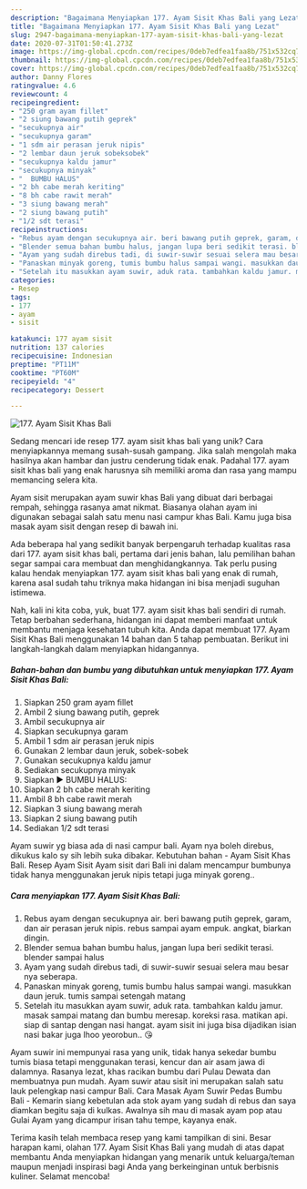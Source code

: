 ```yaml
---
description: "Bagaimana Menyiapkan 177. Ayam Sisit Khas Bali yang Lezat"
title: "Bagaimana Menyiapkan 177. Ayam Sisit Khas Bali yang Lezat"
slug: 2947-bagaimana-menyiapkan-177-ayam-sisit-khas-bali-yang-lezat
date: 2020-07-31T01:50:41.273Z
image: https://img-global.cpcdn.com/recipes/0deb7edfea1faa8b/751x532cq70/177-ayam-sisit-khas-bali-foto-resep-utama.jpg
thumbnail: https://img-global.cpcdn.com/recipes/0deb7edfea1faa8b/751x532cq70/177-ayam-sisit-khas-bali-foto-resep-utama.jpg
cover: https://img-global.cpcdn.com/recipes/0deb7edfea1faa8b/751x532cq70/177-ayam-sisit-khas-bali-foto-resep-utama.jpg
author: Danny Flores
ratingvalue: 4.6
reviewcount: 4
recipeingredient:
- "250 gram ayam fillet"
- "2 siung bawang putih geprek"
- "secukupnya air"
- "secukupnya garam"
- "1 sdm air perasan jeruk nipis"
- "2 lembar daun jeruk sobeksobek"
- "secukupnya kaldu jamur"
- "secukupnya minyak"
- "  BUMBU HALUS"
- "2 bh cabe merah keriting"
- "8 bh cabe rawit merah"
- "3 siung bawang merah"
- "2 siung bawang putih"
- "1/2 sdt terasi"
recipeinstructions:
- "Rebus ayam dengan secukupnya air. beri bawang putih geprek, garam, dan air perasan jeruk nipis. rebus sampai ayam empuk. angkat, biarkan dingin."
- "Blender semua bahan bumbu halus, jangan lupa beri sedikit terasi. blender sampai halus"
- "Ayam yang sudah direbus tadi, di suwir-suwir sesuai selera mau besar nya seberapa."
- "Panaskan minyak goreng, tumis bumbu halus sampai wangi. masukkan daun jeruk. tumis sampai setengah matang"
- "Setelah itu masukkan ayam suwir, aduk rata. tambahkan kaldu jamur. masak sampai matang dan bumbu meresap. koreksi rasa. matikan api. siap di santap dengan nasi hangat. ayam sisit ini juga bisa dijadikan isian nasi bakar juga lhoo yeorobun.. 😘"
categories:
- Resep
tags:
- 177
- ayam
- sisit

katakunci: 177 ayam sisit 
nutrition: 137 calories
recipecuisine: Indonesian
preptime: "PT11M"
cooktime: "PT60M"
recipeyield: "4"
recipecategory: Dessert

---
```



![177. Ayam Sisit Khas Bali](https://img-global.cpcdn.com/recipes/0deb7edfea1faa8b/751x532cq70/177-ayam-sisit-khas-bali-foto-resep-utama.jpg)

Sedang mencari ide resep 177. ayam sisit khas bali yang unik? Cara menyiapkannya memang susah-susah gampang. Jika salah mengolah maka hasilnya akan hambar dan justru cenderung tidak enak. Padahal 177. ayam sisit khas bali yang enak harusnya sih memiliki aroma dan rasa yang mampu memancing selera kita.

Ayam sisit merupakan ayam suwir khas Bali yang dibuat dari berbagai rempah, sehingga rasanya amat nikmat. Biasanya olahan ayam ini digunakan sebagai salah satu menu nasi campur khas Bali. Kamu juga bisa masak ayam sisit dengan resep di bawah ini.

Ada beberapa hal yang sedikit banyak berpengaruh terhadap kualitas rasa dari 177. ayam sisit khas bali, pertama dari jenis bahan, lalu pemilihan bahan segar sampai cara membuat dan menghidangkannya. Tak perlu pusing kalau hendak menyiapkan 177. ayam sisit khas bali yang enak di rumah, karena asal sudah tahu triknya maka hidangan ini bisa menjadi suguhan istimewa.


Nah, kali ini kita coba, yuk, buat 177. ayam sisit khas bali sendiri di rumah. Tetap berbahan sederhana, hidangan ini dapat memberi manfaat untuk membantu menjaga kesehatan tubuh kita. Anda dapat membuat 177. Ayam Sisit Khas Bali menggunakan 14 bahan dan 5 tahap pembuatan. Berikut ini langkah-langkah dalam menyiapkan hidangannya.

<!--inarticleads1-->

##### Bahan-bahan dan bumbu yang dibutuhkan untuk menyiapkan 177. Ayam Sisit Khas Bali:

1. Siapkan 250 gram ayam fillet
1. Ambil 2 siung bawang putih, geprek
1. Ambil secukupnya air
1. Siapkan secukupnya garam
1. Ambil 1 sdm air perasan jeruk nipis
1. Gunakan 2 lembar daun jeruk, sobek-sobek
1. Gunakan secukupnya kaldu jamur
1. Sediakan secukupnya minyak
1. Siapkan  ▶️ BUMBU HALUS:
1. Siapkan 2 bh cabe merah keriting
1. Ambil 8 bh cabe rawit merah
1. Siapkan 3 siung bawang merah
1. Siapkan 2 siung bawang putih
1. Sediakan 1/2 sdt terasi


Ayam suwir yg biasa ada di nasi campur bali. Ayam nya boleh direbus, dikukus kalo sy sih lebih suka dibakar. Kebutuhan bahan - Ayam Sisit Khas Bali. Resep Ayam Sisit Ayam sisit dari Bali ini dalam mencampur bumbunya tidak hanya menggunakan jeruk nipis tetapi juga minyak goreng.. 

<!--inarticleads2-->

##### Cara menyiapkan 177. Ayam Sisit Khas Bali:

1. Rebus ayam dengan secukupnya air. beri bawang putih geprek, garam, dan air perasan jeruk nipis. rebus sampai ayam empuk. angkat, biarkan dingin.
1. Blender semua bahan bumbu halus, jangan lupa beri sedikit terasi. blender sampai halus
1. Ayam yang sudah direbus tadi, di suwir-suwir sesuai selera mau besar nya seberapa.
1. Panaskan minyak goreng, tumis bumbu halus sampai wangi. masukkan daun jeruk. tumis sampai setengah matang
1. Setelah itu masukkan ayam suwir, aduk rata. tambahkan kaldu jamur. masak sampai matang dan bumbu meresap. koreksi rasa. matikan api. siap di santap dengan nasi hangat. ayam sisit ini juga bisa dijadikan isian nasi bakar juga lhoo yeorobun.. 😘


Ayam suwir ini mempunyai rasa yang unik, tidak hanya sekedar bumbu tumis biasa tetapi menggunakan terasi, kencur dan air asam jawa di dalamnya. Rasanya lezat, khas racikan bumbu dari Pulau Dewata dan membuatnya pun mudah. Ayam suwir atau sisit ini merupakan salah satu lauk pelengkap nasi campur Bali. Cara Masak Ayam Suwir Pedas Bumbu Bali - Kemarin siang kebetulan ada stok ayam yang sudah di rebus dan saya diamkan begitu saja di kulkas. Awalnya sih mau di masak ayam pop atau Gulai Ayam yang dicampur irisan tahu tempe, kayanya enak. 

Terima kasih telah membaca resep yang kami tampilkan di sini. Besar harapan kami, olahan 177. Ayam Sisit Khas Bali yang mudah di atas dapat membantu Anda menyiapkan hidangan yang menarik untuk keluarga/teman maupun menjadi inspirasi bagi Anda yang berkeinginan untuk berbisnis kuliner. Selamat mencoba!
